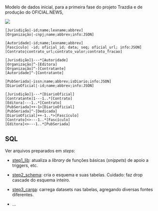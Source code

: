 Modelo de dados inicial, para a primeira fase do projeto Trazdia e de produção do OFICIAL.NEWS,

![ [](https://yuml.me/311f036c) ](https://yuml.me/311f036c)

```
[Jurisdição|-id;name;lexname;abbrev]
[Organização|-cnpj;name;abbrev;info:JSON]

[Autoridade|-id;name;lexname;abbrev]
[Fascículo| -id; oficial_id; data; seq; oficial_url; info:JSON]
[Contrato|contrato_url;contrato_valor;contrato_fracao]

[Jurisdição]1---*[Autoridade]
[Organização]^-[Editora]
[Organização]^-[Contratante]
[Autoridade]^-[Contratante]

[PubSeriada|-issn;name;abbrev;isDiario;info:JSON]
[DiarioOficial|-id;name;abbrev;info:JSON]

[Jurisdição]1---*[DiarioOficial]
[Contratante]1---1..*[Contrato]
[Editora]---1..*[Contrato]
[PubSeriada]++-1>[DiarioOficial]
[PubSeriada]^-[Dedicada]
[DiarioOficial]++-1..*>[Fascículo]
[Contrato]<>---1..*[Fascículo]
[Editora]<>---1..*[PubSeriada]
```

## SQL

Ver arquivos preparados em *steps*:

* [step1_lib](step1_lib.sql): atualiza a *library* de funções básicas (*snippets*) de apoio a triggers, etc.

* [step2_schema](step2_schema.sql): cria o esquema e suas tabelas. Cuidado: faz drop cascade do esquema inteiro.

* [step3_carga](step3_carga.sql): carrega datasets nas tabelas, agregando diversas fontes diferentes.

* ...


